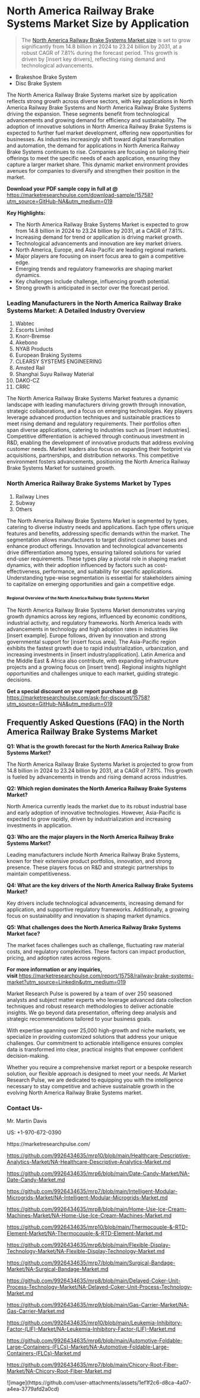 <h1>North America Railway Brake Systems Market&nbsp;Size by Application</h1><blockquote><p>The <a href="https://marketresearchpulse.com/download-sample/15758?utm_source=GitHub-NA&amp;utm_medium=019">North America Railway Brake Systems Market size</a> is set to grow significantly from 14.8 billion in 2024 to 23.24 billion by 2031, at a robust CAGR of 7.81% during the forecast period. This growth is driven by [insert key drivers], reflecting rising demand and technological advancements.</p></blockquote><ul><li>Brakeshoe Brake System<li> Disc Brake System</li></ul><p>The North America Railway Brake Systems market size by application reflects strong growth across diverse sectors, with key applications in North America Railway Brake Systems and North America Railway Brake Systems driving the expansion. These segments benefit from technological advancements and growing demand for efficiency and sustainability. The adoption of innovative solutions in North America Railway Brake Systems is expected to further fuel market development, offering new opportunities for businesses. As industries increasingly shift toward digital transformation and automation, the demand for applications in North America Railway Brake Systems continues to rise. Companies are focusing on tailoring their offerings to meet the specific needs of each application, ensuring they capture a larger market share. This dynamic market environment provides avenues for companies to diversify and strengthen their position in the market.</p><p><strong>Download your PDF sample copy in full at @ </strong><a href="https://marketresearchpulse.com/download-sample/15758?utm_source=GitHub-NA&amp;utm_medium=019">https://marketresearchpulse.com/download-sample/15758?utm_source=GitHub-NA&amp;utm_medium=019</a></p><p><strong>Key Highlights: </strong></p><ul><li>The North America Railway Brake Systems Market is expected to grow from 14.8 billion in 2024 to 23.24 billion by 2031, at a CAGR of 7.81%.</li><li>Increasing demand for trend or application is driving market growth.</li><li>Technological advancements and innovation are key market drivers.</li><li>North America, Europe, and Asia-Pacific are leading regional markets.</li><li>Major players are focusing on insert focus area to gain a competitive edge.</li><li>Emerging trends and regulatory frameworks are shaping market dynamics.</li><li>Key challenges include challenge, influencing growth potential.</li><li>Strong growth is anticipated in sector over the forecast period.</li></ul><h3>Leading Manufacturers in the North America Railway Brake Systems Market: A Detailed Industry Overview</h3><ol><li>Wabtec</li><li>Escorts Limited</li><li>Knorr-Bremse</li><li>Akebono</li><li>NYAB Products</li><li>European Braking Systems</li><li>CLEARSY SYSTEMS ENGINEERING</li><li>Amsted Rail</li><li>Shanghai Suyu Railway Material</li><li>DAKO-CZ</li><li>CRRC</li></ol><div class="flex max-w-full flex-col flex-grow"><div class="min-h-8 text-message flex w-full flex-col items-end gap-2 whitespace-normal break-words [.text-message+&amp;]:mt-5" dir="auto" data-message-author-role="assistant" data-message-id="fd8432e4-4910-450d-b182-61b7bfb0a01f" data-message-model-slug="gpt-4o"><div class="flex w-full flex-col gap-1 empty:hidden first:pt-[3px]"><div class="markdown prose w-full break-words dark:prose-invert light"><p>The North America Railway Brake Systems Market features a dynamic landscape with leading manufacturers driving growth through innovation, strategic collaborations, and a focus on emerging technologies. Key players leverage advanced production techniques and sustainable practices to meet rising demand and regulatory requirements. Their portfolios often span diverse applications, catering to industries such as [insert industries]. Competitive differentiation is achieved through continuous investment in R&amp;D, enabling the development of innovative products that address evolving customer needs. Market leaders also focus on expanding their footprint via acquisitions, partnerships, and distribution networks. This competitive environment fosters advancements, positioning the North America Railway Brake Systems Market for sustained growth.</p></div></div></div></div><h3>North America Railway Brake Systems Market by Types</h3><ol><li>Railway Lines<li> Subway<li> Others</li></ol><div class="flex max-w-full flex-col flex-grow"><div class="min-h-8 text-message flex w-full flex-col items-end gap-2 whitespace-normal break-words [.text-message+&amp;]:mt-5" dir="auto" data-message-author-role="assistant" data-message-id="084470be-0bb7-4664-bddf-5156b4f41249" data-message-model-slug="gpt-4o-mini"><div class="flex w-full flex-col gap-1 empty:hidden first:pt-[3px]"><div class="markdown prose w-full break-words dark:prose-invert light"><p>The North America Railway Brake Systems Market is segmented by types, catering to diverse industry needs and applications. Each type offers unique features and benefits, addressing specific demands within the market. The segmentation allows manufacturers to target distinct customer bases and enhance product offerings. Innovation and technological advancements drive differentiation among types, ensuring tailored solutions for varied end-user requirements. These types play a pivotal role in shaping market dynamics, with their adoption influenced by factors such as cost-effectiveness, performance, and suitability for specific applications. Understanding type-wise segmentation is essential for stakeholders aiming to capitalize on emerging opportunities and gain a competitive edge.</p></div></div></div></div><h3><span style="font-size: 11px;">Regional Overview of the North America Railway Brake Systems Market</span></h3><div class="flex max-w-full flex-col flex-grow"><div class="min-h-8 text-message flex w-full flex-col items-end gap-2 whitespace-normal break-words [.text-message+&amp;]:mt-5" dir="auto" data-message-author-role="assistant" data-message-id="e9038762-ce64-4e30-91c9-9bd413514231" data-message-model-slug="gpt-4o-mini"><div class="flex w-full flex-col gap-1 empty:hidden first:pt-[3px]"><div class="markdown prose w-full break-words dark:prose-invert light"><p>The North America Railway Brake Systems Market demonstrates varying growth dynamics across key regions, influenced by economic conditions, industrial activity, and regulatory frameworks. North America leads with advancements in technology and high adoption rates in industries like [insert example]. Europe follows, driven by innovation and strong governmental support for [insert focus area]. The Asia-Pacific region exhibits the fastest growth due to rapid industrialization, urbanization, and increasing investments in [insert industry/application]. Latin America and the Middle East &amp; Africa also contribute, with expanding infrastructure projects and a growing focus on [insert trend]. Regional insights highlight opportunities and challenges unique to each market, guiding strategic decisions.</p></div></div></div></div><p><strong>Get a special discount on your report purchase at @ </strong><a href="https://marketresearchpulse.com/ask-for-discount/15758?utm_source=GitHub-NA&amp;utm_medium=019">https://marketresearchpulse.com/ask-for-discount/15758?utm_source=GitHub-NA&amp;utm_medium=019</a></p><h2>Frequently Asked Questions (FAQ) in the North America Railway Brake Systems Market</h2><p><strong>Q1: What is the growth forecast for the North America Railway Brake Systems Market?</strong></p><p>The North America Railway Brake Systems Market is projected to grow from 14.8 billion in 2024 to 23.24 billion by 2031, at a CAGR of 7.81%. This growth is fueled by advancements in trends and rising demand across industries.</p><p><strong>Q2: Which region dominates the North America Railway Brake Systems Market?</strong></p><p>North America currently leads the market due to its robust industrial base and early adoption of innovative technologies. However, Asia-Pacific is expected to grow rapidly, driven by industrialization and increasing investments in application.</p><p><strong>Q3: Who are the major players in the North America Railway Brake Systems Market?</strong></p><p>Leading manufacturers include North America Railway Brake Systems, known for their extensive product portfolios, innovation, and strong presence. These players focus on R&amp;D and strategic partnerships to maintain competitiveness.</p><p><strong>Q4: What are the key drivers of the North America Railway Brake Systems Market?</strong></p><p>Key drivers include technological advancements, increasing demand for application, and supportive regulatory frameworks. Additionally, a growing focus on sustainability and innovation is shaping market dynamics.</p><p><strong>Q5: What challenges does the North America Railway Brake Systems Market face?</strong></p><p>The market faces challenges such as challenge, fluctuating raw material costs, and regulatory complexities. These factors can impact production, pricing, and adoption rates across regions.</p><p><strong>For more information or any inquiries, visit&nbsp;</strong><a href="https://marketresearchpulse.com/report/15758/railway-brake-systems-market?utm_source=Linkedin&utm_medium=019">https://marketresearchpulse.com/report/15758/railway-brake-systems-market?utm_source=Linkedin&utm_medium=019</a></p><p>Market Research Pulse is powered by a team of over 250 seasoned analysts and subject matter experts who leverage advanced data collection techniques and robust research methodologies to deliver actionable insights. We go beyond data presentation, offering deep analysis and strategic recommendations tailored to your business goals.</p><p>With expertise spanning over 25,000 high-growth and niche markets, we specialize in providing customized solutions that address your unique challenges. Our commitment to actionable intelligence ensures complex data is transformed into clear, practical insights that empower confident decision-making.</p><p>Whether you require a comprehensive market report or a bespoke research solution, our flexible approach is designed to meet your needs. At Market Research Pulse, we are dedicated to equipping you with the intelligence necessary to stay competitive and achieve sustainable growth in the evolving North America Railway Brake Systems market.</p><h3><strong>Contact Us-</strong></h3><p>Mr. Martin Davis</p><p>US: +1-970-672-0390</p><p>https://marketresearchpulse.com/</p><p><a href="https://github.com/9926434635/mrp10/blob/main/Healthcare-Descriptive-Analytics-Market/NA-Healthcare-Descriptive-Analytics-Market.md">https://github.com/9926434635/mrp10/blob/main/Healthcare-Descriptive-Analytics-Market/NA-Healthcare-Descriptive-Analytics-Market.md</a></p><p><a href="https://github.com/9926434635/mrp6/blob/main/Date-Candy-Market/NA-Date-Candy-Market.md">https://github.com/9926434635/mrp6/blob/main/Date-Candy-Market/NA-Date-Candy-Market.md</a></p><p><a href="https://github.com/9926434635/mrp7/blob/main/Intelligent-Modular-Microgrids-Market/NA-Intelligent-Modular-Microgrids-Market.md">https://github.com/9926434635/mrp7/blob/main/Intelligent-Modular-Microgrids-Market/NA-Intelligent-Modular-Microgrids-Market.md</a></p><p><a href="https://github.com/9926434635/mrp8/blob/main/Home-Use-Ice-Cream-Machines-Market/NA-Home-Use-Ice-Cream-Machines-Market.md">https://github.com/9926434635/mrp8/blob/main/Home-Use-Ice-Cream-Machines-Market/NA-Home-Use-Ice-Cream-Machines-Market.md</a></p><p><a href="https://github.com/9926434635/mrp10/blob/main/Thermocouple-&-RTD-Element-Market/NA-Thermocouple-&-RTD-Element-Market.md">https://github.com/9926434635/mrp10/blob/main/Thermocouple-&-RTD-Element-Market/NA-Thermocouple-&-RTD-Element-Market.md</a></p><p><a href="https://github.com/9926434635/mrp6/blob/main/Flexible-Display-Technology-Market/NA-Flexible-Display-Technology-Market.md">https://github.com/9926434635/mrp6/blob/main/Flexible-Display-Technology-Market/NA-Flexible-Display-Technology-Market.md</a></p><p><a href="https://github.com/9926434635/mrp7/blob/main/Surgical-Bandage-Market/NA-Surgical-Bandage-Market.md">https://github.com/9926434635/mrp7/blob/main/Surgical-Bandage-Market/NA-Surgical-Bandage-Market.md</a></p><p><a href="https://github.com/9926434635/mrp8/blob/main/Delayed-Coker-Unit-Process-Technology-Market/NA-Delayed-Coker-Unit-Process-Technology-Market.md">https://github.com/9926434635/mrp8/blob/main/Delayed-Coker-Unit-Process-Technology-Market/NA-Delayed-Coker-Unit-Process-Technology-Market.md</a></p><p><a href="https://github.com/9926434635/mrp9/blob/main/Gas-Carrier-Market/NA-Gas-Carrier-Market.md">https://github.com/9926434635/mrp9/blob/main/Gas-Carrier-Market/NA-Gas-Carrier-Market.md</a></p><p><a href="https://github.com/9926434635/mrp10/blob/main/Leukemia-Inhibitory-Factor-(LIF)-Market/NA-Leukemia-Inhibitory-Factor-(LIF)-Market.md">https://github.com/9926434635/mrp10/blob/main/Leukemia-Inhibitory-Factor-(LIF)-Market/NA-Leukemia-Inhibitory-Factor-(LIF)-Market.md</a></p><p><a href="https://github.com/9926434635/mrp6/blob/main/Automotive-Foldable-Large-Containers-(FLCs)-Market/NA-Automotive-Foldable-Large-Containers-(FLCs)-Market.md">https://github.com/9926434635/mrp6/blob/main/Automotive-Foldable-Large-Containers-(FLCs)-Market/NA-Automotive-Foldable-Large-Containers-(FLCs)-Market.md</a></p><p><a href="https://github.com/9926434635/mrp7/blob/main/Chicory-Root-Fiber-Market/NA-Chicory-Root-Fiber-Market.md">https://github.com/9926434635/mrp7/blob/main/Chicory-Root-Fiber-Market/NA-Chicory-Root-Fiber-Market.md</a></p>
![image](https://github.com/user-attachments/assets/1ef1f2c6-d8ca-4a07-a4ea-3779afd2a0cd)
